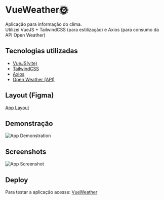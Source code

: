 
# VueWeather🌞

Aplicação para informação do clima.<br>
Utilizei VueJS + TailwindCSS (para estilização) e Axios (para consumo da API Open Weather)



## Tecnologias utilizadas

 - [VueJS(vite)](https://vitejs.dev/)
 - [TailwindCSS](https://tailwindcss.com/)
 - [Axios](https://axios-http.com/ptbr/)
 - [Open Weather (API)](https://openweathermap.org/)
 
 
## Layout (Figma)

[App Layout](https://www.figma.com/file/T9OadH4NtBugX3ogG9DluF/Vue_Weather?node-id=0%3A1)


## Demonstração

![App Demonstration](https://media.giphy.com/media/j8WcMB6f1lIJYvZa93/giphy.gif)


## Screenshots

![App Screenshot](https://github.com/marlonmnz/pictures/blob/master/VueWeather.jpg?raw=true)


## Deploy

Para testar a aplicação acesse:
[VueWeather](https://vueweatherbr.vercel.app/)
